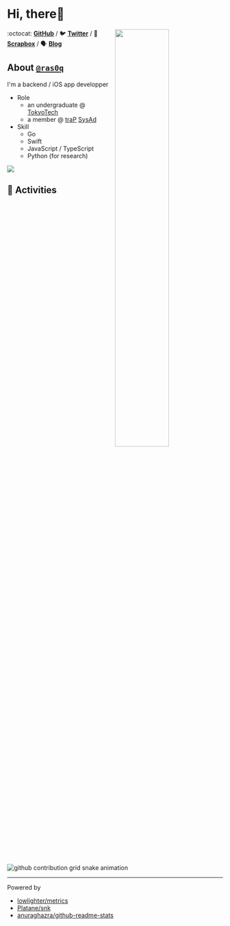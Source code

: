 # Hi, there:wave:

<img align="right" src="https://gist.githubusercontent.com/ras0q/516152e14bb724ad66abe542935668ab/raw/profile.svg" width="50%" />

:octocat: **[GitHub](https://github.com/ras0q)** / :bird: **[Twitter](https://twitter.com/ras0q)** / :pencil: **[Scrapbox](https://scrapbox.io/ras0q)** / :speaking_head: **[Blog](https://trap.jp/author/ras)**

## About [`@ras0q`](https://github.com/ras0q)

I'm a backend / iOS app developper

- Role
  - an undergraduate @ [TokyoTech](https://educ.titech.ac.jp/ict/)
  - a member @ [traP](https://trap.jp/) [SysAd](https://github.com/traPtitech)
- Skill
  - Go
  - Swift
  - JavaScript / TypeScript
  - Python (for research)

![](https://github-readme-stats-ras0q.vercel.app/api/pin/?username=ras0q&repo=dotfiles&show_owner=true)

## :tada: Activities

<picture>
  <source
    media="(prefers-color-scheme: dark)"
    srcset="https://gist.githubusercontent.com/ras0q/516152e14bb724ad66abe542935668ab/raw/github-snake-dark.svg"
  />
  <source
    media="(prefers-color-scheme: light)"
    srcset="https://gist.githubusercontent.com/ras0q/516152e14bb724ad66abe542935668ab/raw/github-snake.svg"
  />
  <img
    alt="github contribution grid snake animation"
    src="https://gist.githubusercontent.com/ras0q/516152e14bb724ad66abe542935668ab/raw/github-snake.svg"
  />
</picture>

---

Powered by

- [lowlighter/metrics](https://github.com/lowlighter/metrics)
- [Platane/snk](https://github.com/Platane/snk)
- [anuraghazra/github-readme-stats](https://github.com/anuraghazra/github-readme-stats)
